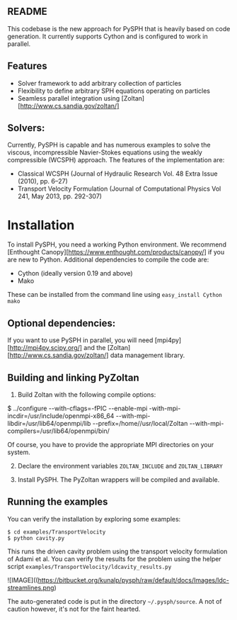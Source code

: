 README
-------

This codebase is the new approach for PySPH that is heavily based on
code generation. It currently supports Cython and is configured to
work in parallel.

Features
---------

  - Solver framework to add arbitrary collection of particles
  - Flexibility to define arbitrary SPH equations operating on particles
  - Seamless parallel integration using [Zoltan][http://www.cs.sandia.gov/zoltan/]

Solvers:
---------

Currently, PySPH is capable and has numerous examples to solve the
viscous, incompressible Navier-Stokes equations using the weakly
compressible (WCSPH) approach. The features of the implementation are:

  - Classical WCSPH (Journal of Hydraulic Research Vol. 48 Extra Issue (2010), pp. 6–27)
  - Transport Velocity Formulation (Journal of Computational Physics Vol 241, May 2013, pp. 292-307)

Installation
=============

To install PySPH, you need a working Python environment. We recommend
[Enthought Canopy][https://www.enthought.com/products/canopy/] if you
are new to Python. Additional dependencies to compile the code are:

  - Cython (ideally version 0.19 and above)
  - Mako

These can be installed from the command line using `easy_install Cython mako`

Optional dependencies:
-----------------------

If you want to use PySPH in parallel, you will need
[mpi4py][http://mpi4py.scipy.org/] and the
[Zoltan][http://www.cs.sandia.gov/zoltan/] data management library.

Building and linking PyZoltan
-------------------------------
 1. Build Zoltan with the following compile options:

 $ ../configure --with-cflags=-fPIC --enable-mpi -with-mpi-incdir=/usr/include/openmpi-x86_64 --with-mpi-libdir=/usr/lib64/openmpi/lib --prefix=/home/<username>/usr/local/Zoltan --with-mpi-compilers=/usr/lib64/openmpi/bin/

Of course, you have to provide the appropriate MPI directories on your system. 

2. Declare the environment variables `ZOLTAN_INCLUDE` and
`ZOLTAN_LIBRARY`

3. Install PySPH. The PyZoltan wrappers will be compiled and available.	
  
Running the examples
---------------------

You can verify the installation by exploring some examples:

    $ cd examples/TransportVelocity
    $ python cavity.py

This runs the driven cavity problem using the transport velocity
formulation of Adami et al. You can verify the results for the problem
using the helper script `examples/TransportVelocity/ldcavity_results.py`

![IMAGE]((https://bitbucket.org/kunalp/pysph/raw/default/docs/Images/ldc-streamlines.png)

The auto-generated code is put in the directory `~/.pysph/source`. A
not of caution however, it's not for the faint hearted.

    

